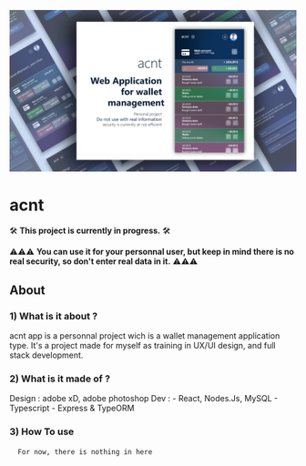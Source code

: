 ![alt text](https://github.com/kevinKuppens/acnt/blob/master/mockup_presentation.png?raw=true)
# acnt


 🛠  **This project is currently in progress.**   🛠 

⚠️⚠️⚠️ **You can use it for your personnal user, but keep in mind there is no real security, so don't enter real data in it.** ⚠️⚠️⚠️


## About

  ### 1) What is it about ?
   acnt app is a personnal project wich is a wallet management application type. 
   It's a project made for myself as training in UX/UI design, and full stack development.
   
  ### 2) What is it made of ? 
   Design : adobe xD, adobe photoshop
   Dev : 
    -  React, Nodes.Js, MySQL
    -  Typescript
    -  Express & TypeORM
    
  ### 3) How To use
      For now, there is nothing in here
  
    
   

